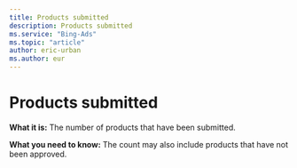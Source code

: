 ```yaml
---
title: Products submitted
description: Products submitted
ms.service: "Bing-Ads"
ms.topic: "article"
author: eric-urban
ms.author: eur
---
```


# Products submitted

**What it is:**  The number of products that have been submitted.

**What you need to know:**  The count may also include products that have not been approved.



